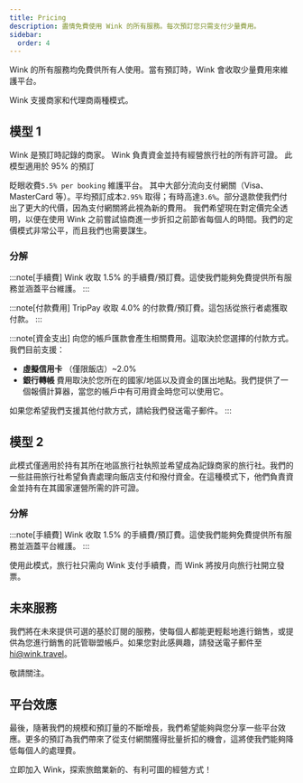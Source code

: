 ```yaml
---
title: Pricing
description: 盡情免費使用 Wink 的所有服務。每次預訂您只需支付少量費用。
sidebar:
  order: 4
---
```

Wink 的所有服務均免費供所有人使用。當有預訂時，Wink 會收取少量費用來維護平台。

Wink 支援商家和代理商兩種模式。

## 模型 1

Wink 是預訂時記錄的商家。 Wink 負責資金並持有經營旅行社的所有許可證。
此模型適用於 95% 的預訂

眨眼收費`5.5% per booking` 維護平台。
其中大部分流向支付網關（Visa、MasterCard 等）。平均預訂成本`2.95%` 取得；有時高達`3.6%`。部分退款使我們付出了更大的代價，因為支付網關將此視為新的費用。
我們希望現在對定價完全透明，以便在使用 Wink 之前嘗試協商進一步折扣之前節省每個人的時間。我們的定價模式非常公平，而且我們也需要謀生。

### 分解

:::note\[手續費]
Wink 收取 1.5% 的手續費/預訂費。這使我們能夠免費提供所有服務並涵蓋平台維護。
:::

:::note\[付款費用]
TripPay 收取 4.0% 的付款費/預訂費。這包括從旅行者處獲取付款。
:::

:::note\[資金支出]
向您的帳戶匯款會產生相關費用。這取決於您選擇的付款方式。我們目前支援：

* **虛擬信用卡** （僅限飯店）~2.0%
* **銀行轉帳** 費用取決於您所在的國家/地區以及資金的匯出地點。我們提供了一個報價計算器，當您的帳戶中有可用資金時您可以使用它。

如果您希望我們支援其他付款方式，請給我們發送電子郵件。
:::

## 模型 2

此模式僅適用於持有其所在地區旅行社執照並希望成為記錄商家的旅行社。我們的一些註冊旅行社希望負責處理向飯店支付和撥付資金。在這種模式下，他們負責資金並持有在其國家運營所需的許可證。

### 分解

:::note\[手續費]
Wink 收取 1.5% 的手續費/預訂費。這使我們能夠免費提供所有服務並涵蓋平台維護。
:::

使用此模式，旅行社只需向 Wink 支付手續費，而 Wink 將按月向旅行社開立發票。

## 未來服務

我們將在未來提供可選的基於訂閱的服務，使每個人都能更輕鬆地進行銷售，或提供為您進行銷售的託管聯盟帳戶。如果您對此感興趣，請發送電子郵件至<hi@wink.travel>。

敬請關注。

## 平台效應

最後，隨著我們的規模和預訂量的不斷增長，我們希望能夠與您分享一些平台效應。更多的預訂為我們帶來了從支付網關獲得批量折扣的機會，這將使我們能夠降低每個人的處理費。

立即加入 Wink，探索旅館業新的、有利可圖的經營方式！

